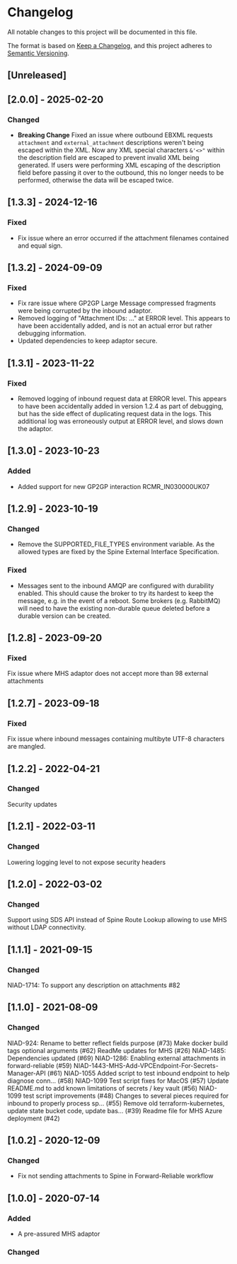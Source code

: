 # Changelog
All notable changes to this project will be documented in this file.

The format is based on [Keep a Changelog](https://keepachangelog.com/en/1.0.0/),
and this project adheres to [Semantic Versioning](https://semver.org/spec/v2.0.0.html).

## [Unreleased]

## [2.0.0] - 2025-02-20

### Changed

- **Breaking Change** Fixed an issue where outbound EBXML requests `attachment` and `external_attachment` descriptions
  weren't being escaped within the XML.
  Now any XML special characters `&'<>"` within the description field are escaped to prevent invalid XML being generated.
  If users were performing XML escaping of the description field before passing it over to the outbound, this no longer
  needs to be performed, otherwise the data will be escaped twice.

## [1.3.3] - 2024-12-16

### Fixed

- Fix issue where an error occurred if the attachment filenames contained and equal sign.

## [1.3.2] - 2024-09-09

### Fixed

- Fix rare issue where GP2GP Large Message compressed fragments were being corrupted by the inbound adaptor.
- Removed logging of "Attachment IDs: ..." at ERROR level.
  This appears to have been accidentally added, and is not an actual error but rather debugging information.
- Updated dependencies to keep adaptor secure.

## [1.3.1] - 2023-11-22

### Fixed

- Removed logging of inbound request data at ERROR level.
  This appears to have been accidentally added in version 1.2.4 as part of debugging, but has the side effect of duplicating request data in the logs.
  This additional log was erroneously output at ERROR level, and slows down the adaptor.

## [1.3.0] - 2023-10-23

### Added

- Added support for new GP2GP interaction RCMR_IN030000UK07

## [1.2.9] - 2023-10-19

### Changed 

- Remove the SUPPORTED_FILE_TYPES environment variable.
  As the allowed types are fixed by the Spine External Interface Specification. 

### Fixed
- Messages sent to the inbound AMQP are configured with durability enabled.
  This should cause the broker to try its hardest to keep the message, e.g. in the event of a reboot.
  Some brokers (e.g. RabbitMQ) will need to have the existing non-durable queue deleted before a durable version can be created.

## [1.2.8] - 2023-09-20

### Fixed

Fix issue where MHS adaptor does not accept more than 98 external attachments

## [1.2.7] - 2023-09-18

### Fixed

Fix issue where inbound messages containing multibyte UTF-8 characters are mangled.

## [1.2.2] - 2022-04-21

### Changed

Security updates

## [1.2.1] - 2022-03-11

### Changed

Lowering logging level to not expose security headers

## [1.2.0] - 2022-03-02

### Changed

Support using SDS API instead of Spine Route Lookup allowing to use MHS without LDAP connectivity. 

## [1.1.1] - 2021-09-15

### Changed

NIAD-1714: To support any description on attachments #82

## [1.1.0] - 2021-08-09

### Changed

NIAD-924: Rename to better reflect fields purpose (#73)
Make docker build tags optional arguments (#62)
ReadMe updates for MHS (#26)
NIAD-1485: Dependencies updated (#69)
NIAD-1286: Enabling external attachments in forward-reliable (#59)
NIAD-1443-MHS-Add-VPCEndpoint-For-Secrets-Manager-API (#61)
NIAD-1055 Added script to test inbound endpoint to help diagnose conn… (#58)
NIAD-1099 Test script fixes for MacOS (#57)
Update README.md to add known limitations of secrets / key vault (#56)
NIAD-1099 test script improvements (#48)
Changes to several pieces required for inbound to properly process sp… (#55)
Remove old terraform-kubernetes, update state bucket code, update bas… (#39)
Readme file for MHS Azure deployment (#42)

## [1.0.2] - 2020-12-09
 
### Changed
- Fix not sending attachments to Spine in Forward-Reliable workflow

## [1.0.0] - 2020-07-14

### Added
- A pre-assured MHS adaptor
 
### Changed
